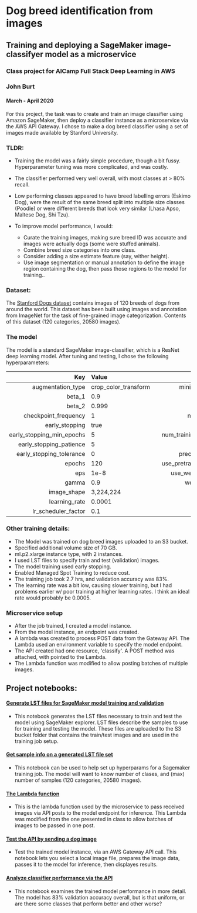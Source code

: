 # Dog breed identification from images
## Training and deploying a SageMaker image-classifyer model as a microservice

### Class project for AICamp Full Stack Deep Learning in AWS

### John Burt
#### March - April 2020

For this project, the task was to create and train an image classifier using Amazon SageMaker, then deploy a classifier instance as a microservice via the AWS API Gateway. I chose to make a dog breed classifier using a set of images made available by Stanford University. 

### TLDR:

- Training the model was a fairly simple procedure, though a bit fussy. Hyperparameter tuning was more complicated, and was costly. 

- The classifier performed very well overall, with most classes at > 80% recall.

- Low performing classes appeared to have breed labelling errors (Eskimo Dog), were the result of the same breed split into multiple size classes (Poodle) or were different breeds that look very similar (Lhasa Apso, Maltese Dog, Shi Tzu).

- To improve model performance, I would:
  - Curate the training images, making sure breed ID was accurate and images were actually dogs (some were stuffed animals).
  - Combine breed size categories into one class.
  - Consider adding a size estimate feature (say, wither height).
  - Use image segmentation or manual annotation to define the image region containing the dog, then pass those regions to the model for training..

### Dataset:
The [Stanford Dogs dataset](http://vision.stanford.edu/aditya86/ImageNetDogs/) contains images of 120 breeds of dogs from around the world. This dataset has been built using images and annotation from ImageNet for the task of fine-grained image categorization. Contents of this dataset (120 categories, 20580 images).

### The model

The model is a standard SageMaker image-classifier, which is a ResNet deep learning model. After tuning and testing, I chose the following hyperparameters:

|Key|Value| |Key|Value|
|-:|:-|--|-:|:-|
|augmentation_type|crop_color_transform| |mini_batch_size|32|
|beta_1|0.9| |momentum|0.9|
|beta_2|0.999|  |multi_label|0|
|checkpoint_frequency|1| |num_classes|120|
|early_stopping|true| |num_layers|50|
|early_stopping_min_epochs|5| |num_training_samples|16464|
|early_stopping_patience|5| |optimizer|sgd|
|early_stopping_tolerance|0| |precision_dtype|float32|
|epochs|120| |use_pretrained_model|1|
|eps|1e-8| |use_weighted_loss|0|
|gamma|0.9| |weight_decay|0.0001|
|image_shape|3,224,224| | | |
|learning_rate|0.0001| | | |
|lr_scheduler_factor|0.1| | | |

### Other training details:
- The Model was trained on dog breed images uploaded to an S3 bucket. 
- Specified additional volume size of 70 GB.
- ml.p2.xlarge instance type, with 2 instances.
- I used LST files to specify train and test (validation) images. 
- The model training used early stopping.
- Enabled Managed Spot Training to reduce cost.
- The training job took 2.7 hrs, and validation accuracy was 83%.
- The learning rate was a bit low, causing slower training, but I had problems earlier w/ poor training at higher learning rates. I think an ideal rate would probably be 0.0005.

### Microservice setup
- After the job trained, I created a model instance.
- From the model instance, an endpoint was created.
- A lambda was created to process POST data from the Gateway API. The Lambda used an environment variable to specify the model endpoint.
- The API created had one resource, 'classify'. A POST method was attached, with pointed to the Lambda. 
- The Lambda function was modified to allow posting batches of multiple images.

## Project notebooks:


#### [Generate LST files for SageMaker model training and validation](dog_breed_id_test_API_manual.ipynb)
- This notebook generates the LST files necessary to train and test the model using SageMaker explorer. LST files describe the samples to use for training and testing the model. These files are uploaded to the S3 bucket folder that contains the train/test images and are used in the training job setup.


#### [Get sample info on a generated LST file set](dog_breed_classifier_get_LST_info.ipynb)
- This notebook can be used to help set up hyperparams for a Sagemaker training job. The model will want to know number of clases, and (max) number of samples (120 categories, 20580 images).


#### [The Lambda function](dog_breed_id_lambda_function.ipynb)
- This is the lambda function used by the microservice to pass received images via API posts to the model endpoint for inference. This Lambda was modified from the one presented in class to allow batches of images to be passed in one post. 

#### [Test the API by sending a dog image](dog_breed_id_test_API_manual.ipynb)
- Test the trained model instance, via an AWS Gateway API call. This notebook lets you select a local image file, prepares the image data, passes it to the model for inference, then displayes results.


#### [Analyze classifier performance via the API](dog_breed_id_test_API_valset.ipynb)
- This notebook examines the trained model performance in more detail. The model has 83% validation accuracy overall, but is that uniform, or are there some classes that perform better and other worse? 










